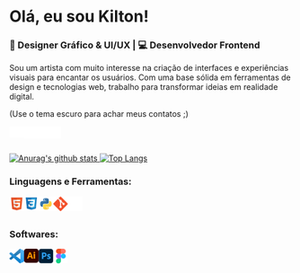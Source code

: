 # Olá, eu sou Kilton!

### 🎨 Designer Gráfico & UI/UX | 💻 Desenvolvedor Frontend

Sou um artista com muito interesse na criação de interfaces e experiências visuais para encantar os usuários. Com uma base sólida em ferramentas de design e tecnologias web, trabalho para transformar ideias em realidade digital.

(Use o tema escuro para achar meus contatos ;)

<a href="mailto:kilton.araujo@gmail.com" target="_blank"><img align="left" alt="Kilton J | Email" height="20px" src="src/logos_google-gmail.png" /></a>
<a href="https://www.linkedin.com/in/kilton-araújo-7022902bb/" target="_blank"><img align="left" alt="Kilton J | LinkedIn" width="22px" src="src/mdi_linkedin.png" />
<a href="https://dribbble.com/KiltonAraujo" target="_blank"><img align="left" alt="Kilton J | Dribbble" width="22px" src="src/icon-dribbble.png" />
<a href="https://www.instagram.com/kinnzin/" target="_blank"><img align="left" alt="Kilton J | Instagram" width="22px" src="src/mdi_instagram.png" />

<br />
<br />

![Anurag's github stats](https://github-readme-stats.vercel.app/api?username=KiltonAraujo&show_icons=true&theme=dracula)
[![Top Langs](https://github-readme-stats.vercel.app/api/top-langs/?username=KiltonAraujo&layout=compact&theme=dracula)](https://github.com/KiltonAraujo/github-readme-stats)

### Linguagens e Ferramentas:
<a href="https://www.w3.org/html/" target="_blank"><img align="left" alt="HTML5" width="26px" src="src/vscode-icons_file-type-html.png" /></a>
<a href="https://www.w3schools.com/css/" target="_blank"><img align="left" alt="CSS3" width="26px" src="src/vscode-icons_file-type-css.png" /></a>
<a href="https://www.python.org" target="_blank"> <img align="left" alt="Python" width="26px" src="src/skill-icons_python-light.png"/> </a>
<a href="https://git-scm.com/" target="_blank"> <img align="left" alt="git" width="26px" src="src/devicon_git.png"/> </a>
<img align="left" alt="GitHub" width="26px" src="https://github.com/Aakarsh-B/trying-repos/blob/master/github.svg" />

<br />
<br />

### Softwares:

<img align="left" alt="Visual Studio Code" width="26px" src="src/devicon_vscode.png" />
<a href="https://www.adobe.com/in/products/illustrator.html" target="_blank"> <img align="left" alt="Illustrator" width="26px" src="src/icon-ilustrator.png"/> </a> 
<a href="https://www.photoshop.com/en" target="_blank"> <img align="left" alt="Photoshop" width="26px" src="src/logos_adobe-photoshop.png"/> </a>
<a href="https://www.figma.com" target="_blank"> <img align="left" alt="Figma" width="26px" src="src/devicon_figma.png"/> </a>


<br />
<br />


